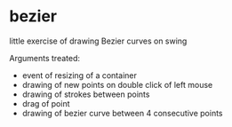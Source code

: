# bezier
little exercise of drawing Bezier curves on swing 

Arguments treated:
- event of resizing of a container
- drawing of new points on double click of left mouse
- drawing of strokes between points
- drag of point
- drawing of bezier curve between 4 consecutive points
